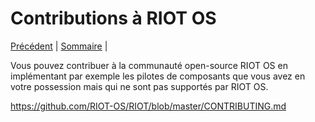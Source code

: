 # Contributions à RIOT OS

[Précédent](12.md) | [Sommaire](README.md) |

Vous pouvez contribuer à la communauté open-source RIOT OS en implémentant par exemple les pilotes de composants que vous avez en votre possession mais qui ne sont pas supportés par RIOT OS.

https://github.com/RIOT-OS/RIOT/blob/master/CONTRIBUTING.md
